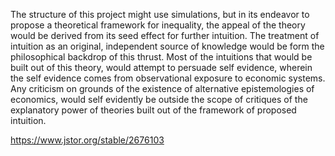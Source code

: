 The structure of this project might use simulations, but in its endeavor to propose a theoretical framework for inequality, the appeal of the theory would be derived from its seed effect for further intuition. The treatment of intuition as an original, independent source of knowledge would be form the philosophical backdrop of this thrust. 
Most of the intuitions that would be built out of this theory, would attempt to persuade self evidence, wherein the self evidence comes from observational exposure to economic systems. Any criticism on grounds of the existence of alternative epistemologies of economics, would self evidently be outside the scope of critiques of the explanatory power of theories built out of the framework of proposed intuition.

https://www.jstor.org/stable/2676103